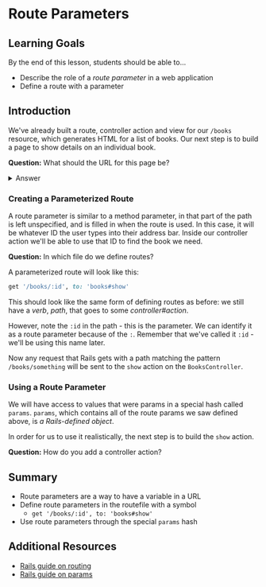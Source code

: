 # Route Parameters

## Learning Goals

By the end of this lesson, students should be able to...
- Describe the role of a _route parameter_ in a web application
- Define a route with a parameter

## Introduction

We've already built a route, controller action and view for our `/books` resource, which generates HTML for a list of books. Our next step is to build a page to show details on an individual book.

**Question:** What should the URL for this page be?

<details>
<summary>Answer</summary>
The pattern followed in most web applications is to use the URL `/books/number`, where `number` is the ID of the book we're interested in. However, using what we know so far, to do that we would need to define a separate route for each book. This is where route parameters come in.
</details>

### Creating a Parameterized Route

A route parameter is similar to a method parameter, in that part of the path is left unspecified, and is filled in when the route is used. In this case, it will be whatever ID the user types into their address bar. Inside our controller action we'll be able to use that ID to find the book we need.

**Question:** In which file do we define routes?

A parameterized route will look like this:

```ruby
get '/books/:id', to: 'books#show'
```

This should look like the same form of defining routes as before: we still have a _verb_, _path_, that goes to some _controller#action_.

However, note the `:id` in the path - this is the parameter. We can identify it as a route parameter because of the `:`. Remember that we've called it `:id` - we'll be using this name later.

Now any request that Rails gets with a path matching the pattern `/books/something` will be sent to the `show` action on the `BooksController`.

### Using a Route Parameter

We will have access to values that were params in a special hash called `params`. `params`, which contains all of the route params we saw defined above, is _a Rails-defined object_.

In order for us to use it realistically, the next step is to build the `show` action.

**Question:** How do you add a controller action?

## Summary

- Route parameters are a way to have a variable in a URL
- Define route parameters in the routefile with a symbol
  - `get '/books/:id', to: 'books#show'`
- Use route parameters through the special `params` hash

## Additional Resources

- [Rails guide on routing](https://guides.rubyonrails.org/routing.html)
- [Rails guide on params](https://guides.rubyonrails.org/action_controller_overview.html#parameters)
